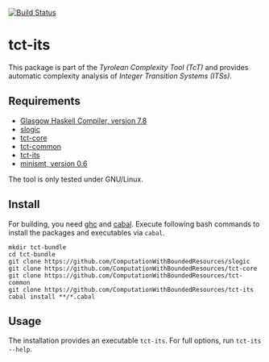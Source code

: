 [![Build Status](https://travis-ci.org/ComputationWithBoundedResources/tct-its.svg?branch=master)](https://travis-ci.org/ComputationWithBoundedResources/tct-its)

tct-its
=======
This package is part of the _Tyrolean Complexity Tool (TcT)_ and provides
automatic complexity analysis of _Integer Transition Systems (ITSs)_.

Requirements
------------
  * [Glasgow Haskell Compiler, version 7.8](http://www.haskell.org/ghc/) 
  * [slogic](https://github.com/ComputationWithBoundedResources/slogic/)
  * [tct-core](https://github.com/ComputationWithBoundedResources/tct-core/)
  * [tct-common](https://github.com/ComputationWithBoundedResources/tct-common/)
  * [tct-its](https://github.com/ComputationWithBoundedResources/tct-its/)
  * [minismt, version 0.6](http://cl-informatik.uibk.ac.at/software/minismt/)

The tool is only tested under GNU/Linux.

Install
-------
For building, you need [ghc](http://www.haskell.org/ghc/) and
[cabal](http://www.haskell.org/cabal/). Execute following bash commands to
install the packages and executables via `cabal`.

  ```
  mkdir tct-bundle
  cd tct-bundle
  git clone https://github.com/ComputationWithBoundedResources/slogic
  git clone https://github.com/ComputationWithBoundedResources/tct-core
  git clone https://github.com/ComputationWithBoundedResources/tct-common
  git clone https://github.com/ComputationWithBoundedResources/tct-its
  cabal install **/*.cabal
  ```

Usage
-----

The installation provides an executable `tct-its`. For full options, run
`tct-its --help`.

